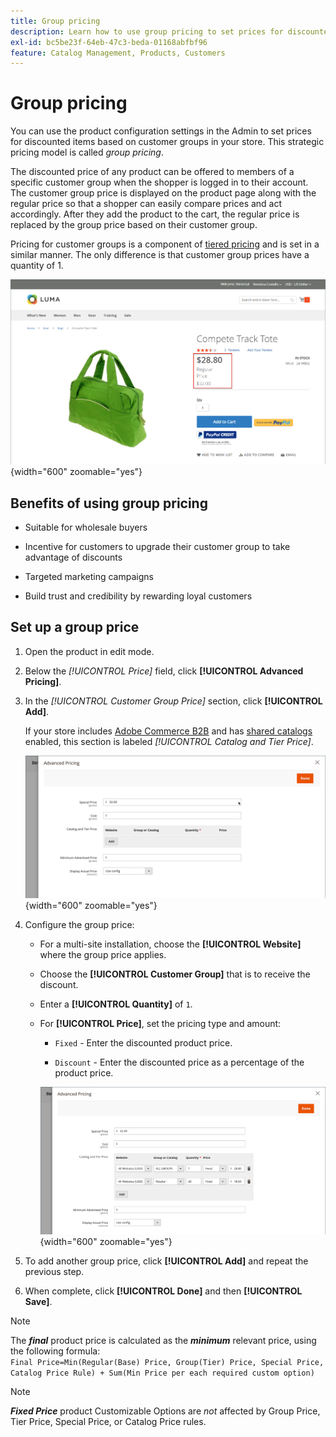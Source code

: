 ```yaml
---
title: Group pricing
description: Learn how to use group pricing to set prices for discounted items based on customer groups in your store.
exl-id: bc5be23f-64eb-47c3-beda-01168abfbf96
feature: Catalog Management, Products, Customers
---
```

# Group pricing

You can use the product configuration settings in the Admin to set prices for discounted items based on customer groups in your store. This strategic pricing model is called _group pricing_.

The discounted price of any product can be offered to members of a specific customer group when the shopper is logged in to their account. The customer group price is displayed on the product page along with the regular price so that a shopper can easily compare prices and act accordingly. After they add the product to the cart, the regular price is replaced by the group price based on their customer group.

Pricing for customer groups is a component of [tiered pricing](product-price-tier.md) and is set in a similar manner. The only difference is that customer group prices have a quantity of 1.

![Customer Group Discount](./assets/storefront-price-group.png){width="600" zoomable="yes"}

## Benefits of using group pricing

- Suitable for wholesale buyers

- Incentive for customers to upgrade their customer group to take advantage of discounts

- Targeted marketing campaigns

- Build trust and credibility by rewarding loyal customers

## Set up a group price

1. Open the product in edit mode.

1. Below the _[!UICONTROL Price]_ field, click **[!UICONTROL Advanced Pricing]**.

1. In the _[!UICONTROL Customer Group Price]_ section, click **[!UICONTROL Add]**.

   If your store includes [Adobe Commerce B2B](../b2b/introduction.md) and has [shared catalogs](../b2b/catalog-shared.md) enabled, this section is labeled _[!UICONTROL Catalog and Tier Price]_.

   ![Advanced Pricing](./assets/product-price-group.png){width="600" zoomable="yes"}

1. Configure the group price:

   - For a multi-site installation, choose the **[!UICONTROL Website]** where the group price applies.

   - Choose the **[!UICONTROL Customer Group]** that is to receive the discount.

   - Enter a **[!UICONTROL Quantity]** of `1`.

   - For **[!UICONTROL Price]**, set the pricing type and amount:

      - `Fixed` - Enter the discounted product price.

      - `Discount` - Enter the discounted price as a percentage of the product price.

      ![Customer Group Pricing](./assets/product-price-group-discount.png){width="600" zoomable="yes"}

1. To add another group price, click **[!UICONTROL Add]** and repeat the previous step.

1. When complete, click **[!UICONTROL Done]** and then **[!UICONTROL Save]**.

>[!NOTE]
>
>The **_final_** product price is calculated as the **_minimum_** relevant price, using the following formula: <br/>`Final Price=Min(Regular(Base) Price, Group(Tier) Price, Special Price, Catalog Price Rule) + Sum(Min Price per each required custom option)`

>[!NOTE]
>
>**_Fixed Price_** product Customizable Options are _not_ affected by Group Price, Tier Price, Special Price, or Catalog Price rules.
